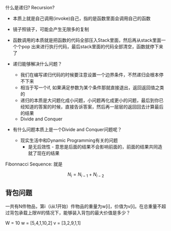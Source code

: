 什么是递归? Recursion?

- 本质上就是自己调用(invoke)自己，指的是函数里面会调用自己的函数
- 镜子照镜子，可能会产生无限多的复制
- 函数调用的本质就是把函数的代码全部压入Stack里面，然后再从stack里面一个个pop 出来进行执行代码，最后stack里面的代码全部清空，函数就停下来了


- 递归能够解决什么问题？
	- 我们在编写递归代码的时候要注意设置一个边界条件，不然递归会根本停不下来
	- 相当于写一个if, 如果满足参数为某个条件那就直接退出，返回返回值之类的
	- 递归的本质是大问题化成小问题，小问题再化成更小的问题，最后到你已经知道的答案的时候，直接告诉答案，然后再一层层的返回回去计算最后的结果
	- Divide and Conquer
- 有什么问题本质上是一个Divide and Conquer问题呢？
	- 现实生活中和Dynamic Programming有关的问题
		- 是无后效性 - 意思是后面的结果不会影响前面的，前面的结果共同造就了现在的结果

Fibonnacci Sequence: 就是 

$$
N_i = N_{i-1} + N_{i-2} 
$$




## 背包问题
一共有N件物品，第i（i从1开始）件物品的重量为w[i]，价值为v[i]。在总重量不超过背包承载上限W的情况下，能够装入背包的最大价值是多少？

W = 10
w = [5,4,1,10,2]
v = [3,2,9,1,1]


